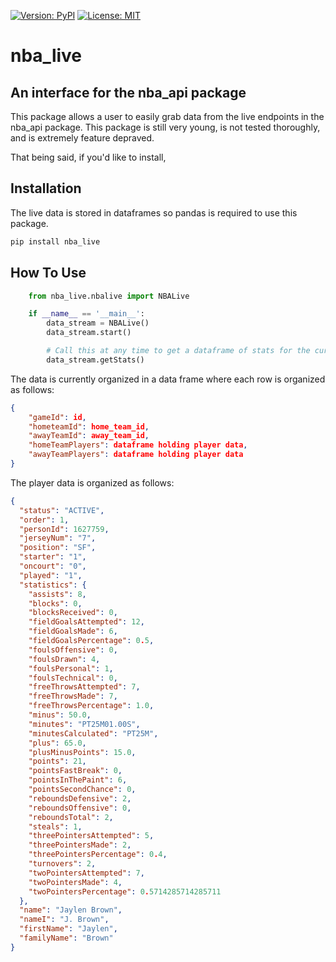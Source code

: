 [![Version: PyPI](https://img.shields.io/pypi/v/nba_live.svg?longCache=true&style=for-the-badge&logo=pypi)](https://pypi.python.org/pypi/nba_live)
[![License: MIT](https://img.shields.io/github/license/D-leornas/nba_live.svg?style=for-the-badge)](https://github.com/D-Leornas/nba_live/blob/master/LICENSE)

# nba_live

## An interface for the nba_api package

This package allows a user to easily grab data from the live endpoints in the nba_api package. This package is still very young, is not tested thoroughly, and is extremely feature depraved.

That being said, if you'd like to install,

## Installation

The live data is stored in dataframes so pandas is required to use this package.

```bash
pip install nba_live
```

## How To Use

```python
    from nba_live.nbalive import NBALive

    if __name__ == '__main__':
        data_stream = NBALive()
        data_stream.start()

        # Call this at any time to get a dataframe of stats for the current day's games
        data_stream.getStats()
```

The data is currently organized in a data frame where each row is organized as follows:

```json
{
    "gameId": id,
    "hometeamId": home_team_id,
    "awayTeamId": away_team_id,
    "homeTeamPlayers": dataframe holding player data,
    "awayTeamPlayers": dataframe holding player data
}
```

The player data is organized as follows:

```json
{
  "status": "ACTIVE",
  "order": 1,
  "personId": 1627759,
  "jerseyNum": "7",
  "position": "SF",
  "starter": "1",
  "oncourt": "0",
  "played": "1",
  "statistics": {
    "assists": 8,
    "blocks": 0,
    "blocksReceived": 0,
    "fieldGoalsAttempted": 12,
    "fieldGoalsMade": 6,
    "fieldGoalsPercentage": 0.5,
    "foulsOffensive": 0,
    "foulsDrawn": 4,
    "foulsPersonal": 1,
    "foulsTechnical": 0,
    "freeThrowsAttempted": 7,
    "freeThrowsMade": 7,
    "freeThrowsPercentage": 1.0,
    "minus": 50.0,
    "minutes": "PT25M01.00S",
    "minutesCalculated": "PT25M",
    "plus": 65.0,
    "plusMinusPoints": 15.0,
    "points": 21,
    "pointsFastBreak": 0,
    "pointsInThePaint": 6,
    "pointsSecondChance": 0,
    "reboundsDefensive": 2,
    "reboundsOffensive": 0,
    "reboundsTotal": 2,
    "steals": 1,
    "threePointersAttempted": 5,
    "threePointersMade": 2,
    "threePointersPercentage": 0.4,
    "turnovers": 2,
    "twoPointersAttempted": 7,
    "twoPointersMade": 4,
    "twoPointersPercentage": 0.5714285714285711
  },
  "name": "Jaylen Brown",
  "nameI": "J. Brown",
  "firstName": "Jaylen",
  "familyName": "Brown"
}
```
